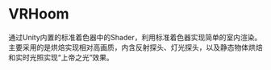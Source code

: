 # VRHoom
通过Unity内置的标准着色器中的Shader，利用标准着色器实现简单的室内渲染。主要采用的是烘焙实现相对高画质，内含反射探头、灯光探头，以及静态物体烘焙和实时光照实现“上帝之光”效果。
